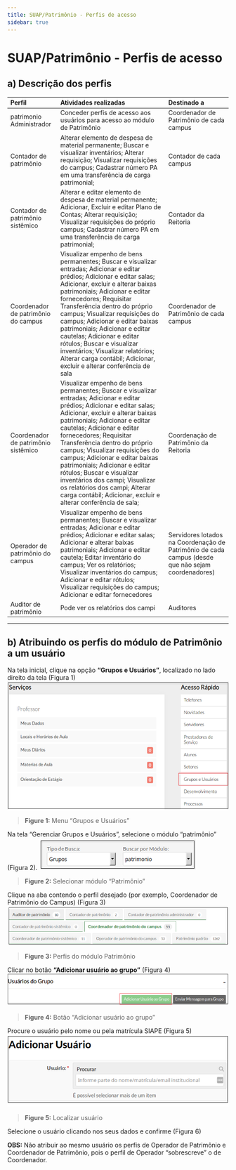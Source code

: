 ```yaml
---
title: SUAP/Patrimônio - Perfis de acesso
sidebar: true
---
```


# SUAP/Patrimônio - Perfis de acesso

## a) Descrição dos perfis

|Perfil|Atividades realizadas|Destinado a|
| :----|  :------------------|  :--------|
|patrimonio Administrador|Conceder perfis de acesso aos usuários para acesso ao módulo de Patrimônio|Coordenador de Patrimônio de cada campus|
|Contador de patrimônio|Alterar elemento de despesa de material permanente; Buscar e visualizar inventários;  Alterar requisição; Visualizar requisições do campus; Cadastrar número PA em uma transferência de carga patrimonial;| Contador de cada campus |
|Contador de patrimônio sistêmico|Alterar e editar elemento de despesa de material permanente; Adicionar, Excluir e editar Plano de Contas; Alterar requisição; Visualizar requisições do próprio campus; Cadastrar número PA em uma transferência de carga patrimonial;|Contador da Reitoria|
|Coordenador de patrimônio do campus|Visualizar empenho de bens permanentes; Buscar e visualizar entradas; Adicionar e editar prédios; Adicionar e editar salas; Adicionar, excluir e alterar baixas patrimoniais; Adicionar e editar fornecedores; Requisitar Transferência dentro do próprio campus; Visualizar requisições do campus; Adicionar e editar baixas patrimoniais; Adicionar e editar cautelas; Adicionar e editar rótulos; Buscar e visualizar inventários; Visualizar relatórios; Alterar carga contábil; Adicionar, excluir e alterar conferência de sala |Coordenador de Patrimônio de cada campus |
|Coordenador de patrimônio sistêmico|Visualizar empenho de bens permanentes; Buscar e visualizar entradas; Adicionar e editar prédios; Adicionar e editar salas; Adicionar, excluir e alterar baixas patrimoniais; Adicionar e editar cautelas; Adicionar e editar fornecedores; Requisitar Transferência dentro do próprio campus; Visualizar requisições do campus; Adicionar e editar baixas patrimoniais; Adicionar e editar rótulos; Buscar e visualizar inventários dos campi; Visualizar os relatórios dos campi; Alterar carga contábil; Adicionar, excluir e alterar conferência de sala;  |Coordenação de Patrimônio da Reitoria|
|Operador de patrimônio do campus|Visualizar empenho de bens permanentes; Buscar e visualizar entradas; Adicionar e editar prédios; Adicionar e editar salas; Adicionar e alterar baixas patrimoniais; Adicionar e editar cautela; Editar inventário do campus; Ver os relatórios; Visualizar inventários do campus; Adicionar e editar rótulos; Visualizar requisições do campus; Adicionar e editar fornecedores|Servidores lotados na Coordenação de Patrimônio de cada campus (desde que não sejam coordenadores)|
|Auditor de patrimônio|Pode ver os relatórios dos campi|Auditores|

-----------------------

## b) Atribuindo os perfis do módulo de Patrimônio a um usuário

 Na tela inicial, clique na opção **“Grupos e Usuários”**, localizado no lado direito da tela (Figura 1)
 ![grupos_usuarios](../images/grupos_usuarios.png)
 >**Figure 1:** Menu “Grupos e Usuários”

Na tela “Gerenciar Grupos e Usuários”, selecione o módulo “patrimônio” (Figura 2).
![selecao_modulo_patrimonio_perfis](../images/selecao_modulo_patrimonio_perfis.png)
>**Figure 2:** Selecionar módulo “Patrimônio”

Clique na aba contendo o perfil desejado (por exemplo, Coordenador de Patrimônio do Campus) (Figura 3)
![aba_perfis_patrimonio](../images/aba_perfis_patrimonio.png)
>**Figure 3:** Perfis do módulo Patrimônio

Clicar no botão **“Adicionar usuário ao grupo”** (Figura 4)
![adicionar_usuario_grupo](../images/adicionar_usuario_grupo.png)
>**Figure 4:** Botão “Adicionar usuário ao grupo”

Procure o usuário pelo nome ou pela matrícula SIAPE (Figura 5)
![adicionar_usuario_form](../images/adicionar_usuario_form.png)
>**Figure 5:** Localizar usuário

Selecione o usuário clicando nos seus dados e confirme (Figura 6)

**OBS:** Não atribuir ao mesmo usuário os perfis de Operador de Patrimônio e Coordenador de Patrimônio, pois o perfil de Operador “sobrescreve” o de Coordenador. 